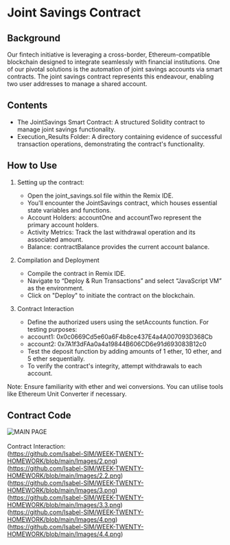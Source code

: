 <h1> Joint Savings Contract </h1>


## Background
Our fintech initiative is leveraging a cross-border, Ethereum-compatible blockchain designed to integrate seamlessly with financial institutions. One of our pivotal solutions is the automation of joint savings accounts via smart contracts. The joint savings contract represents this endeavour, enabling two user addresses to manage a shared account.

## Contents
- The JointSavings Smart Contract: A structured Solidity contract to manage joint savings functionality.
- Execution_Results Folder: A directory containing evidence of successful transaction operations, demonstrating the contract's functionality.

## How to Use

1. Setting up the contract:
   - Open the joint_savings.sol file within the Remix IDE.
   - You'll encounter the JointSavings contract, which houses essential state variables and functions.
   - Account Holders: accountOne and accountTwo represent the primary account holders.
   - Activity Metrics: Track the last withdrawal operation and its associated amount.
   - Balance: contractBalance provides the current account balance.
     
2. Compilation and Deployment
   - Compile the contract in Remix IDE.
   - Navigate to “Deploy & Run Transactions” and select “JavaScript VM” as the environment.
   - Click on "Deploy" to initiate the contract on the blockchain.

3. Contract Interaction
   - Define the authorized users using the setAccounts function. For testing purposes:
   - account1: 0x0c0669Cd5e60a6F4b8ce437E4a4A007093D368Cb
   - account2: 0x7A1f3dFAa0a4a19844B606CD6e91d693083B12c0
   - Test the deposit function by adding amounts of 1 ether, 10 ether, and 5 ether sequentially.
   - To verify the contract's integrity, attempt withdrawals to each account.

Note: Ensure familiarity with ether and wei conversions. You can utilise tools like Ethereum Unit Converter if necessary.

## Contract Code

![MAIN PAGE](https://github.com/Isabel-SIM/WEEK-TWENTY-HOMEWORK/blob/main/Images/1.png) <br>
<br>
Contract Interaction: <br>
(https://github.com/Isabel-SIM/WEEK-TWENTY-HOMEWORK/blob/main/Images/2.png) <br>
(https://github.com/Isabel-SIM/WEEK-TWENTY-HOMEWORK/blob/main/Images/2.2.png) <br>
(https://github.com/Isabel-SIM/WEEK-TWENTY-HOMEWORK/blob/main/Images/3.png) <br>
(https://github.com/Isabel-SIM/WEEK-TWENTY-HOMEWORK/blob/main/Images/3.3.png) <br>
(https://github.com/Isabel-SIM/WEEK-TWENTY-HOMEWORK/blob/main/Images/4.png) <br>
(https://github.com/Isabel-SIM/WEEK-TWENTY-HOMEWORK/blob/main/Images/4.4.png) <br>

